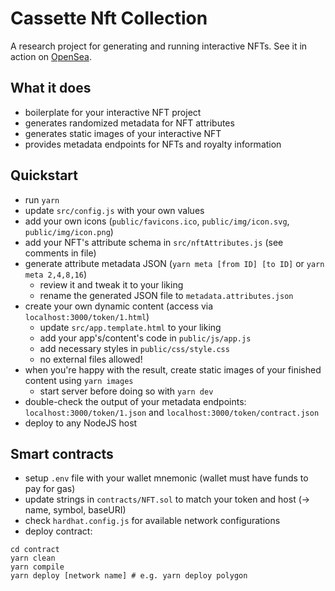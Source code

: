 # Cassette Nft Collection

A research project for generating and running interactive NFTs. See it in action on [OpenSea](https://testnets.opensea.io/collection/cassette-nft-collections).

## What it does

- boilerplate for your interactive NFT project
- generates randomized metadata for NFT attributes
- generates static images of your interactive NFT
- provides metadata endpoints for NFTs and royalty information

## Quickstart

- run `yarn`
- update `src/config.js` with your own values
- add your own icons (`public/favicons.ico`, `public/img/icon.svg`, `public/img/icon.png`)
- add your NFT's attribute schema in `src/nftAttributes.js` (see comments in file)
- generate attribute metadata JSON (`yarn meta [from ID] [to ID]` or `yarn meta 2,4,8,16`)
  - review it and tweak it to your liking
  - rename the generated JSON file to `metadata.attributes.json`
- create your own dynamic content (access via `localhost:3000/token/1.html`)
  - update `src/app.template.html` to your liking
  - add your app's/content's code in `public/js/app.js`
  - add necessary styles in `public/css/style.css`
  - no external files allowed!
- when you're happy with the result, create static images of your finished content using `yarn images`
  - start server before doing so with `yarn dev`
- double-check the output of your metadata endpoints: `localhost:3000/token/1.json` and `localhost:3000/token/contract.json`
- deploy to any NodeJS host

## Smart contracts

- setup `.env` file with your wallet mnemonic (wallet must have funds to pay for gas)
- update strings in `contracts/NFT.sol` to match your token and host (-> name, symbol, baseURI)
- check `hardhat.config.js` for available network configurations
- deploy contract:

```
cd contract
yarn clean
yarn compile
yarn deploy [network name] # e.g. yarn deploy polygon
```
